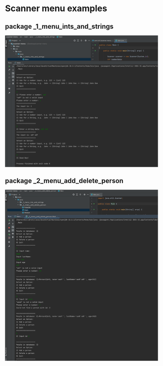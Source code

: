 # Scanner menu examples 


## package _1_menu_ints_and_strings

![1](README_IMG/1.png)


## package _2_menu_add_delete_person
![1](README_IMG/2.png)

